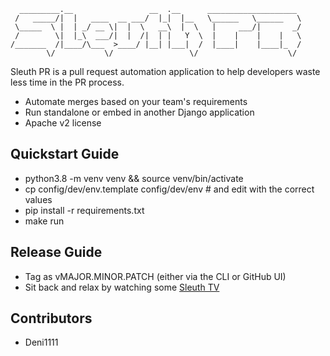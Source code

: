 ```
  _________.__                 __  .__      ____________________ 
 /   _____/|  |   ____  __ ___/  |_|  |__   \______   \______   \
 \_____  \ |  | _/ __ \|  |  \   __\  |  \   |     ___/|       _/
 /        \|  |_\  ___/|  |  /|  | |   Y  \  |    |    |    |   \
/_______  /|____/\___  >____/ |__| |___|  /  |____|    |____|_  /
        \/           \/                 \/                    \/ 
```

Sleuth PR is a pull request automation application to help developers waste less time in the PR process.

- Automate merges based on your team's requirements
- Run standalone or embed in another Django application
- Apache v2 license


Quickstart Guide
----------------

- python3.8 -m venv venv && source venv/bin/activate
- cp config/dev/env.template config/dev/env # and edit with the correct values
- pip install -r requirements.txt
- make run

Release Guide
-------------

- Tag as vMAJOR.MINOR.PATCH (either via the CLI or GitHub UI)
- Sit back and relax by watching some [Sleuth TV](https://www.youtube.com/channel/UCmIIOHKgJnGQruIVD_Zx71g)

Contributors
------------

- Deni1111
